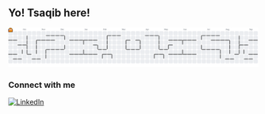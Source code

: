 ## Yo! Tsaqib here! 

<picture>
  <source media="(prefers-color-scheme: dark)" srcset="https://raw.githubusercontent.com/pxndameong/pxndameong/output/pacman-contribution-graph-dark.svg">
  <source media="(prefers-color-scheme: light)" srcset="https://raw.githubusercontent.com/pxndameong/pxndameong/output/pacman-contribution-graph.svg">
  <img alt="pacman contribution graph" src="https://raw.githubusercontent.com/pxndameong/pxndameong/output/pacman-contribution-graph.svg">
</picture>

### Connect with me

[![LinkedIn](https://img.shields.io/badge/LinkedIn-0A66C2?style=for-the-badge&logo=linkedin&logoColor=white)](https://www.linkedin.com/in/amtsaqib)

